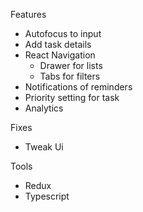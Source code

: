 Features
 - Autofocus to input 
 - Add task details
 - React Navigation
   - Drawer for lists
   - Tabs for filters
 - Notifications of reminders
 - Priority setting for task
 - Analytics
  
Fixes
 - Tweak Ui
  
Tools
 - Redux 
 - Typescript 
